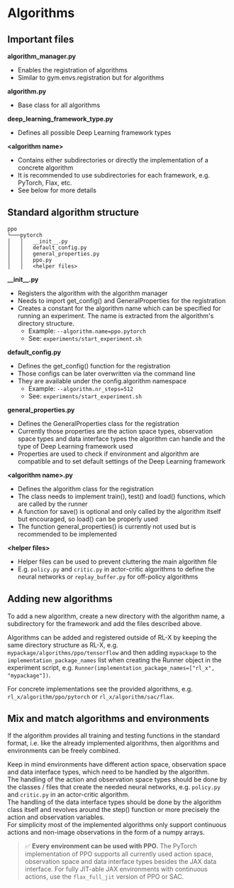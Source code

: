 # Algorithms


## Important files

**algorithm_manager.py**
- Enables the registration of algorithms
- Similar to gym.envs.registration but for algorithms

**algorithm.py**
- Base class for all algorithms

**deep_learning_framework_type.py**
- Defines all possible Deep Learning framework types

**\<algorithm name\>**
- Contains either subdirectories or directly the implementation of a concrete algorithm
- It is recommended to use subdirectories for each framework, e.g. PyTorch, Flax, etc.
- See below for more details


## Standard algorithm structure
```
ppo
└───pytorch
│   │   __init__.py
│   │   default_config.py
│   │   general_properties.py
│   │   ppo.py
│   │   <helper files>
```

**\_\_init__.py**
- Registers the algorithm with the algorithm manager
- Needs to import get_config() and GeneralProperties for the registration
- Creates a constant for the algorithm name which can be specified for running an experiment. The name is extracted from the algorithm's directory structure.
    - Example: ```--algorithm.name=ppo.pytorch```
    - See: ```experiments/start_experiment.sh```

**default_config.py**
- Defines the get_config() function for the registration
- Those configs can be later overwritten via the command line
- They are available under the config.algorithm namespace
    - Example: ```--algorithm.nr_steps=512```
    - See: ```experiments/start_experiment.sh```

**general_properties.py**
- Defines the GeneralProperties class for the registration
- Currently those properties are the action space types, observation space types and data interface types the algorithm can handle and the type of Deep Learning framework used
- Properties are used to check if environment and algorithm are compatible and to set default settings of the Deep Learning framework

**\<algorithm name\>.py**
- Defines the algorithm class for the registration
- The class needs to implement train(), test() and load() functions, which are called by the runner
- A function for save() is optional and only called by the algorithm itself but encouraged, so load() can be properly used
- The function general_properties() is currently not used but is recommended to be implemented

**\<helper files\>**
- Helper files can be used to prevent cluttering the main algorithm file
- E.g. ```policy.py``` and ```critic.py``` in actor-critic algorithms to define the neural networks or ```replay_buffer.py``` for off-policy algorithms


## Adding new algorithms
To add a new algorithm, create a new directory with the algorithm name, a subdirectory for the framework and add the files described above.

Algorithms can be added and registered outside of RL-X by keeping the same directory structure as RL-X, e.g. ```mypackage/algorithms/ppo/tensorflow``` and then adding ```mypackage``` to the ```implementation_package_names``` list when creating the Runner object in the experiment script, e.g. ```Runner(implementation_package_names=["rl_x", "mypackage"])```.

For concrete implementations see the provided algorithms, e.g. ```rl_x/algorithm/ppo/pytorch``` or ```rl_x/algorithm/sac/flax```.


## Mix and match algorithms and environments
If the algorithm provides all training and testing functions in the standard format, i.e. like the already implemented algorithms, then algorithms and environments can be freely combined.  

Keep in mind environments have different action space, observation space and data interface types, which need to be handled by the algorithm.  
The handling of the action and observation space types should be done by the classes / files that create the needed neural networks, e.g. ```policy.py``` and ```critic.py``` in an actor-critic algorithm.  
The handling of the data interface types should be done by the algorithm class itself and revolves around the step() function or more precisely the action and observation variables.  
For simplicity most of the implemented algorithms only support continuous actions and non-image observations in the form of a numpy arrays. 

> ✅ **Every environment can be used with PPO.** The PyTorch implementation of PPO supports all currently used action space, observation space and data interface types besides the JAX data interface. For fully JIT-able JAX environments with continuous actions, use the ```flax_full_jit``` version of PPO or SAC.  
